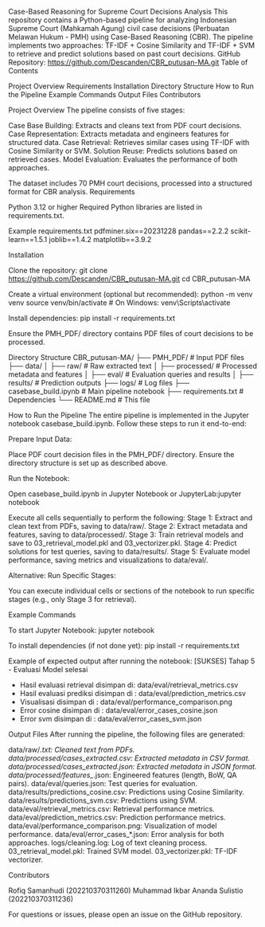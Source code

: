 Case-Based Reasoning for Supreme Court Decisions Analysis
This repository contains a Python-based pipeline for analyzing Indonesian Supreme Court (Mahkamah Agung) civil case decisions (Perbuatan Melawan Hukum - PMH) using Case-Based Reasoning (CBR). The pipeline implements two approaches: TF-IDF + Cosine Similarity and TF-IDF + SVM to retrieve and predict solutions based on past court decisions.
GitHub Repository: https://github.com/Descanden/CBR_putusan-MA.git
Table of Contents

Project Overview
Requirements
Installation
Directory Structure
How to Run the Pipeline
Example Commands
Output Files
Contributors

Project Overview
The pipeline consists of five stages:

Case Base Building: Extracts and cleans text from PDF court decisions.
Case Representation: Extracts metadata and engineers features for structured data.
Case Retrieval: Retrieves similar cases using TF-IDF with Cosine Similarity or SVM.
Solution Reuse: Predicts solutions based on retrieved cases.
Model Evaluation: Evaluates the performance of both approaches.

The dataset includes 70 PMH court decisions, processed into a structured format for CBR analysis.
Requirements

Python 3.12 or higher
Required Python libraries are listed in requirements.txt.

Example requirements.txt
pdfminer.six==20231228
pandas==2.2.2
scikit-learn==1.5.1
joblib==1.4.2
matplotlib==3.9.2

Installation

Clone the repository:
git clone https://github.com/Descanden/CBR_putusan-MA.git
cd CBR_putusan-MA


Create a virtual environment (optional but recommended):
python -m venv venv
source venv/bin/activate  # On Windows: venv\Scripts\activate


Install dependencies:
pip install -r requirements.txt


Ensure the PMH_PDF/ directory contains PDF files of court decisions to be processed.


Directory Structure
CBR_putusan-MA/
├── PMH_PDF/                    # Input PDF files
├── data/
│   ├── raw/                    # Raw extracted text
│   ├── processed/              # Processed metadata and features
│   ├── eval/                   # Evaluation queries and results
│   ├── results/                # Prediction outputs
├── logs/                       # Log files
├── casebase_build.ipynb        # Main pipeline notebook
├── requirements.txt            # Dependencies
└── README.md                   # This file

How to Run the Pipeline
The entire pipeline is implemented in the Jupyter notebook casebase_build.ipynb. Follow these steps to run it end-to-end:

Prepare Input Data:

Place PDF court decision files in the PMH_PDF/ directory.
Ensure the directory structure is set up as described above.


Run the Notebook:

Open casebase_build.ipynb in Jupyter Notebook or JupyterLab:jupyter notebook


Execute all cells sequentially to perform the following:
Stage 1: Extract and clean text from PDFs, saving to data/raw/.
Stage 2: Extract metadata and features, saving to data/processed/.
Stage 3: Train retrieval models and save to 03_retrieval_model.pkl and 03_vectorizer.pkl.
Stage 4: Predict solutions for test queries, saving to data/results/.
Stage 5: Evaluate model performance, saving metrics and visualizations to data/eval/.




Alternative: Run Specific Stages:

You can execute individual cells or sections of the notebook to run specific stages (e.g., only Stage 3 for retrieval).



Example Commands

To start Jupyter Notebook:
jupyter notebook


To install dependencies (if not done yet):
pip install -r requirements.txt


Example of expected output after running the notebook:
[SUKSES] Tahap 5 - Evaluasi Model selesai
- Hasil evaluasi retrieval disimpan di: data/eval/retrieval_metrics.csv
- Hasil evaluasi prediksi disimpan di : data/eval/prediction_metrics.csv
- Visualisasi disimpan di             : data/eval/performance_comparison.png
- Error cosine disimpan di           : data/eval/error_cases_cosine.json
- Error svm disimpan di              : data/eval/error_cases_svm.json



Output Files
After running the pipeline, the following files are generated:

data/raw/*.txt: Cleaned text from PDFs.
data/processed/cases_extracted.csv: Extracted metadata in CSV format.
data/processed/cases_extracted.json: Extracted metadata in JSON format.
data/processed/features_*.json: Engineered features (length, BoW, QA pairs).
data/eval/queries.json: Test queries for evaluation.
data/results/predictions_cosine.csv: Predictions using Cosine Similarity.
data/results/predictions_svm.csv: Predictions using SVM.
data/eval/retrieval_metrics.csv: Retrieval performance metrics.
data/eval/prediction_metrics.csv: Prediction performance metrics.
data/eval/performance_comparison.png: Visualization of model performance.
data/eval/error_cases_*.json: Error analysis for both approaches.
logs/cleaning.log: Log of text cleaning process.
03_retrieval_model.pkl: Trained SVM model.
03_vectorizer.pkl: TF-IDF vectorizer.

Contributors

Rofiq Samanhudi (202210370311260)
Muhammad Ikbar Ananda Sulistio (202210370311236)

For questions or issues, please open an issue on the GitHub repository.
